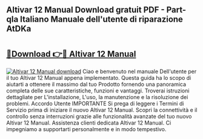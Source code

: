 ## Altivar 12 Manual Download gratuit PDF - Part-qIa Italiano Manuale dell'utente di riparazione AtDKa

# <h2><a href="http://dfd2h3n.blite.top/?on=Altivar+12+Manual">🔗Download 👉🔴 Altivar 12 Manual</a></h2>

[![Altivar 12 Manual download](https://i.imgur.com/lujVjoI.png)](http://dfd2h3n.blite.top/?on=Altivar+12+Manual)
Ciao e benvenuto nel manuale Dell'utente per il tuo Altivar 12 Manual appena implementato. Questa guida ha lo scopo di aiutarti a ottenere il massimo dal tuo Prodotto fornendo una panoramica completa delle sue caratteristiche, funzioni e vantaggi. Troverai istruzioni dettagliate per L'installazione, L'uso, la manutenzione e la risoluzione dei problemi. Accordo Utente IMPORTANTE Si prega di leggere i Termini di Servizio prima di iniziare il nuovo Altivar 12 Manual. Scopri la connettività e il controllo senza interruzioni grazie alle funzionalità avanzate del tuo nuovo Altivar 12 Manual. Assistenza clienti dedicata Altivar 12 Manual. Ci impegniamo a supportarti personalmente e in modo tempestivo.
